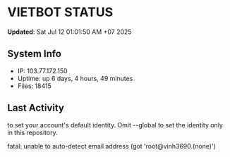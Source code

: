 # VIETBOT STATUS
**Updated**: Sat Jul 12 01:01:50 AM +07 2025

## System Info
- IP: 103.77.172.150
- Uptime: up 6 days, 4 hours, 49 minutes
- Files: 18415

## Last Activity

to set your account's default identity.
Omit --global to set the identity only in this repository.

fatal: unable to auto-detect email address (got 'root@vinh3690.(none)')
